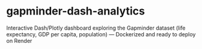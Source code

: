 # gapminder-dash-analytics
Interactive Dash/Plotly dashboard exploring the Gapminder dataset (life expectancy, GDP per capita, population) — Dockerized and ready to deploy on Render
